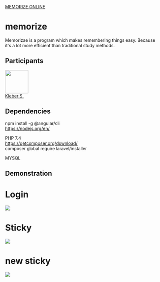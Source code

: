 <a href="https://memorize.arocweb.com.br/">
	MEMORIZE ONLINE
</a>

# memorize

Memorizae is a program which makes remembering things easy. Because it's a lot more efficient than traditional study methods.  

## Participants

[<img src="https://avatars0.githubusercontent.com/u/15957216?s=460&v=4" width="75px;"/>](https://github.com/DevKleber) <br />
[Kleber S.](https://github.com/DevKleber)

## Dependencies  

npm install -g @angular/cli  
https://nodejs.org/en/  

PHP 7.4  
https://getcomposer.org/download/  
composer global require laravel/installer  

MYSQL  


## Demonstration  

# Login  
<img src="http://i.imgur.com/2JNv1tg.png">

# Sticky  
<img src="http://i.imgur.com/qKfR0nO.png">  

# new sticky  
<img src="http://i.imgur.com/lIHuhFt.png">  
